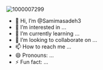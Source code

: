 ![1000007299](https://github.com/user-attachments/assets/ec72d2ea-f3df-4ece-b177-9631dc4dfa62)
- 👋 Hi, I’m @Samimasadeh3
- 👀 I’m interested in ...
- 🌱 I’m currently learning ...
- 💞️ I’m looking to collaborate on ...
- 📫 How to reach me ...
- 😄 Pronouns: ...
- ⚡ Fun fact: ...

<!---
Samimasadeh3/Samimasadeh3 is a ✨ special ✨ repository because its `README.md` (this file) appears on your GitHub profile.
You can click the Preview link to take a look at your changes.
--->
